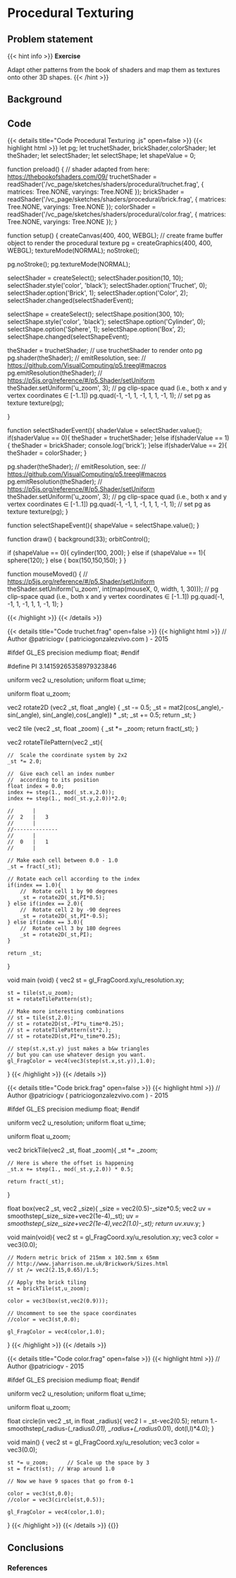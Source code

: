 # Procedural Texturing

## Problem statement
{{< hint info >}}
**Exercise**

Adapt other patterns from the book of shaders and map them as textures onto other 3D shapes.
{{< /hint >}}

## Background

## Code 
{{< details title="Code Procedural Texturing .js" open=false >}}
{{< highlight html >}}
let pg;
let truchetShader, brickShader,colorShader;
let theShader;
let selectShader;
let selectShape;
let shapeValue = 0;

function preload() {
  // shader adapted from here: https://thebookofshaders.com/09/
  truchetShader = readShader('/vc_page/sketches/shaders/procedural/truchet.frag',
                             { matrices: Tree.NONE, varyings: Tree.NONE });
  brickShader = readShader('/vc_page/sketches/shaders/procedural/brick.frag',
                             { matrices: Tree.NONE, varyings: Tree.NONE });
  colorShader = readShader('/vc_page/sketches/shaders/procedural/color.frag',
                             { matrices: Tree.NONE, varyings: Tree.NONE });
}

function setup() {
  createCanvas(400, 400, WEBGL);
  // create frame buffer object to render the procedural texture
  pg = createGraphics(400, 400, WEBGL);
  textureMode(NORMAL);
  noStroke();
  
  pg.noStroke();
  pg.textureMode(NORMAL);
  
  selectShader = createSelect();
  selectShader.position(10, 10);
  selectShader.style('color', 'black');
  selectShader.option('Truchet', 0);
  selectShader.option('Brick', 1);
  selectShader.option('Color', 2);
  selectShader.changed(selectShaderEvent);
  
  selectShape = createSelect();
  selectShape.position(300, 10);
  selectShape.style('color', 'black');
  selectShape.option('Cylinder', 0);
  selectShape.option('Sphere', 1);
  selectShape.option('Box', 2);
  selectShape.changed(selectShapeEvent);
  
  theShader = truchetShader;
  // use truchetShader to render onto pg
  pg.shader(theShader);
  // emitResolution, see:
  // https://github.com/VisualComputing/p5.treegl#macros
  pg.emitResolution(theShader);
  // https://p5js.org/reference/#/p5.Shader/setUniform
  theShader.setUniform('u_zoom', 3);
  // pg clip-space quad (i.e., both x and y vertex coordinates ∈ [-1..1])
  pg.quad(-1, -1, 1, -1, 1, 1, -1, 1);
  // set pg as texture
  texture(pg);
  
}

function selectShaderEvent(){
  shaderValue = selectShader.value();
  if(shaderValue == 0){
      theShader = truchetShader;
    }else if(shaderValue == 1){
      theShader = brickShader;
      console.log('brick');
    }else if(shaderValue == 2){
      theShader = colorShader;
    }
  
  pg.shader(theShader);
  // emitResolution, see:
  // https://github.com/VisualComputing/p5.treegl#macros
  pg.emitResolution(theShader);
  // https://p5js.org/reference/#/p5.Shader/setUniform
  theShader.setUniform('u_zoom', 3);
  // pg clip-space quad (i.e., both x and y vertex coordinates ∈ [-1..1])
  pg.quad(-1, -1, 1, -1, 1, 1, -1, 1);
  // set pg as texture
  texture(pg);
}

function selectShapeEvent(){
  shapeValue = selectShape.value();
}

function draw() {
  background(33);
  orbitControl();
  
  if (shapeValue == 0){
    cylinder(100, 200);
  } else if (shapeValue == 1){
    sphere(120);
  } else {
    box(150,150,150);
  }
}

function mouseMoved() {
  // https://p5js.org/reference/#/p5.Shader/setUniform
  theShader.setUniform('u_zoom', int(map(mouseX, 0, width, 1, 30)));
  // pg clip-space quad (i.e., both x and y vertex coordinates ∈ [-1..1])
  pg.quad(-1, -1, 1, -1, 1, 1, -1, 1);
}

{{< /highlight >}}
{{< /details >}}

{{< details title="Code truchet.frag" open=false >}}
{{< highlight html >}}
// Author @patriciogv ( patriciogonzalezvivo.com ) - 2015

#ifdef GL_ES
precision mediump float;
#endif

#define PI 3.14159265358979323846

uniform vec2 u_resolution;
uniform float u_time;

uniform float u_zoom;

vec2 rotate2D (vec2 _st, float _angle) {
    _st -= 0.5;
    _st =  mat2(cos(_angle),-sin(_angle),
                sin(_angle),cos(_angle)) * _st;
    _st += 0.5;
    return _st;
}

vec2 tile (vec2 _st, float _zoom) {
    _st *= _zoom;
    return fract(_st);
}

vec2 rotateTilePattern(vec2 _st){

    //  Scale the coordinate system by 2x2
    _st *= 2.0;

    //  Give each cell an index number
    //  according to its position
    float index = 0.0;
    index += step(1., mod(_st.x,2.0));
    index += step(1., mod(_st.y,2.0))*2.0;

    //      |
    //  2   |   3
    //      |
    //--------------
    //      |
    //  0   |   1
    //      |

    // Make each cell between 0.0 - 1.0
    _st = fract(_st);

    // Rotate each cell according to the index
    if(index == 1.0){
        //  Rotate cell 1 by 90 degrees
        _st = rotate2D(_st,PI*0.5);
    } else if(index == 2.0){
        //  Rotate cell 2 by -90 degrees
        _st = rotate2D(_st,PI*-0.5);
    } else if(index == 3.0){
        //  Rotate cell 3 by 180 degrees
        _st = rotate2D(_st,PI);
    }

    return _st;
}

void main (void) {
    vec2 st = gl_FragCoord.xy/u_resolution.xy;

    st = tile(st,u_zoom);
    st = rotateTilePattern(st);

    // Make more interesting combinations
    // st = tile(st,2.0);
    // st = rotate2D(st,-PI*u_time*0.25);
    // st = rotateTilePattern(st*2.);
    // st = rotate2D(st,PI*u_time*0.25);

    // step(st.x,st.y) just makes a b&w triangles
    // but you can use whatever design you want.
    gl_FragColor = vec4(vec3(step(st.x,st.y)),1.0);
}
{{< /highlight >}}
{{< /details >}}


{{< details title="Code brick.frag" open=false >}}
{{< highlight html >}}
// Author @patriciogv ( patriciogonzalezvivo.com ) - 2015

#ifdef GL_ES
precision mediump float;
#endif

uniform vec2 u_resolution;
uniform float u_time;

uniform float u_zoom;

vec2 brickTile(vec2 _st, float _zoom){
    _st *= _zoom;

    // Here is where the offset is happening
    _st.x += step(1., mod(_st.y,2.0)) * 0.5;

    return fract(_st);
}

float box(vec2 _st, vec2 _size){
    _size = vec2(0.5)-_size*0.5;
    vec2 uv = smoothstep(_size,_size+vec2(1e-4),_st);
    uv *= smoothstep(_size,_size+vec2(1e-4),vec2(1.0)-_st);
    return uv.x*uv.y;
}

void main(void){
    vec2 st = gl_FragCoord.xy/u_resolution.xy;
    vec3 color = vec3(0.0);

    // Modern metric brick of 215mm x 102.5mm x 65mm
    // http://www.jaharrison.me.uk/Brickwork/Sizes.html
    // st /= vec2(2.15,0.65)/1.5;

    // Apply the brick tiling
    st = brickTile(st,u_zoom);

    color = vec3(box(st,vec2(0.9)));

    // Uncomment to see the space coordinates
    //color = vec3(st,0.0);

    gl_FragColor = vec4(color,1.0);
}
{{< /highlight >}}
{{< /details >}}


{{< details title="Code color.frag" open=false >}}
{{< highlight html >}}
// Author @patriciogv - 2015

#ifdef GL_ES
precision mediump float;
#endif

uniform vec2 u_resolution;
uniform float u_time;

uniform float u_zoom;

float circle(in vec2 _st, in float _radius){
    vec2 l = _st-vec2(0.5);
    return 1.-smoothstep(_radius-(_radius*0.01),
                         _radius+(_radius*0.01),
                         dot(l,l)*4.0);
}

void main() {
	vec2 st = gl_FragCoord.xy/u_resolution;
    vec3 color = vec3(0.0);

    st *= u_zoom;      // Scale up the space by 3
    st = fract(st); // Wrap around 1.0

    // Now we have 9 spaces that go from 0-1

    color = vec3(st,0.0);
    //color = vec3(circle(st,0.5));

	gl_FragColor = vec4(color,1.0);
}
{{< /highlight >}}
{{< /details >}}
{{<p5-iframe sketch="/vc_page/sketches/shaders/procedural/sketch.js" lib1="https://cdn.jsdelivr.net/gh/VisualComputing/p5.treegl/p5.treegl.js" width="430" height="430">}}

## Conclusions 

### References